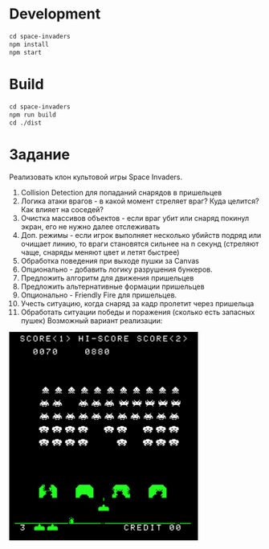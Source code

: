 # Development

```
cd space-invaders
npm install
npm start
```

# Build

```
cd space-invaders
npm run build
cd ./dist
```

# Задание
Реализовать клон культовой игры Space Invaders.

1. Collision Detection для попаданий снарядов в пришельцев
2. Логика атаки врагов - в какой момент стреляет враг? Куда целится? Как влияет на соседей?
3. Очистка массивов объектов - если враг убит или снаряд покинул экран, его не нужно далее отслеживать
4. Доп. режимы - если игрок выполняет несколько убийств подряд или очищает линию, то враги становятся сильнее на n секунд 
	(стреляют чаще, снаряды меняют цвет и летят быстрее)
5. Обработка поведения при выходе пушки за Сanvas
6. Опционально - добавить логику разрушения бункеров.
7. Предложить алгоритм для движения пришельцев
8. Предложить альтернативные формации пришельцев
9. Опционально - Friendly Fire для пришельцев.
10. Учесть ситуацию, когда снаряд за кадр пролетит через пришельца
11. Обработать ситуации победы и поражения (сколько есть запасных пушек)
Возможный вариант реализации:

![screenshot](docs/legacy.png)

